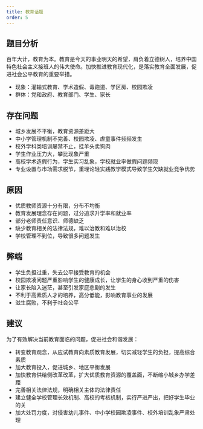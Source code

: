 ```yaml
---
title: 教育话题
order: 5
---
```


## 题目分析
百年大计，教育为本。教育是今天的事业明天的希望，肩负着立德树人，培养中国特色社会主义接班人的伟大使命。加快推进教育现代化，是落实教育全面发展，促进社会公平教育的重要举措。
  - 现象：灌输式教育、学术造假、毒跑道、学区房、校园欺凌
  - 群体：党和政府、教育部门、学生、家长

## 存在问题

  - 城乡发展不平衡，教育资源差距大
  - 中小学管理机制不完善、校园欺凌、虐童事件频频发生
  - 校外学科类培训屡禁不止，挂羊头卖狗肉
  - 学生作业压力大，攀比现象严重
  - 高校学术造假行为，学生实习乱象，学校就业率做假问题频现
  - 专业设置与市场需求脱节，重理论轻实践教学模式导致学生欠缺就业竞争优势

## 原因

  - 优质教师资源十分有限，分布不均衡
  - 教育发展理念存在问题，过分追求升学率和就业率
  - 部分老师责任意识、师德缺乏
  - 缺少教育相关的法律法规，难以治教和难以治校
  - 学校管理不到位，导致很多问题发生

## 弊端

  - 学生负担过重，失去公平接受教育的机会
  - 校园欺凌问题严重影响学生的健康成长，让学生的身心收到严重的伤害
  - 让家长陷入迷茫，甚至引发家庭悲剧的发生
  - 不利于高素质人才的培养，高分低能，影响教育事业的发展
  - 滋生腐败，不利于社会公平

## 建议
为了有效解决当前教育面临的问题，促进社会和谐发展：
  - 转变教育观念，从应试教育向素质教育发展，切实减轻学生的负担，提高综合素质
  - 加大教育投入，促进城乡、地区平衡发展
  - 加快教育供给侧改革改革，扩大优质教育资源的覆盖面，不断缩小城乡办学差距
  - 完善相关法律法规，明确相关主体的法律责任
  - 建立健全学校管理长效机制、高校的考核机制，实行严进严出，把好学生毕业的关
  - 加大处罚力度，对侵害幼儿事件、中小学校园欺凌事件、校外培训乱象严肃处理
